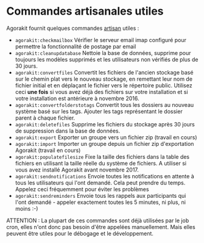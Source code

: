 # Commandes artisanales utiles

Agorakit fournit quelques commandes [artisan](https://laravel.com/docs/7.x/artisan) utiles :

- `agorakit:checkmailbox` Vérifier le serveur email imap configuré pour permettre la fonctionnalité de postage par email
- `agorakit:cleanupdatabase` Nettoie la base de données, supprime pour toujours les modèles supprimés et les utilisateurs non vérifiés de plus de 30 jours.
- `agorakit:convertfiles` Convertit les fichiers de l'ancien stockage basé sur le chemin plat vers le nouveau stockage, en remettant leur nom de fichier initial et en déplaçant le fichier vers le répertoire public. Utilisez ceci **une fois** si vous avez déjà des fichiers sur votre installation et si votre installation est antérieure à novembre 2016.
- `agorakit:convertfolderstotags` Convertit tous les dossiers au nouveau système basé sur les tags. Ajouter les tags représentant le dossier parent à chaque fichier.
- `agorakit:deletefiles` Supprime les fichiers du stockage après 30 jours de suppression dans la base de données.
- `agorakit:export` Exporter un groupe vers un fichier zip (travail en cours)
- `agorakit:import` Importer un groupe depuis un fichier zip d'exportation Agorakit (travail en cours)
- `agorakit:populatefilesize` Fixe la taille des fichiers dans la table des fichiers en utilisant la taille réelle du système de fichiers. A utiliser si vous avez installé Agorakit avant novembre 2017.
- `agorakit:sendnotifications` Envoie toutes les notifications en attente à tous les utilisateurs qui l'ont demandé. Cela peut prendre du temps. Appelez ceci fréquemment pour éviter les problèmes
- `agorakit:sendreminders` Envoie tous les rappels aux participants qui l'ont demandé - appeler exactement toutes les 5 minutes, ni plus, ni moins :-)

ATTENTION : La plupart de ces commandes sont déjà utilisées par le job cron, elles n'ont donc pas besoin d'être appelées manuellement. Mais elles peuvent être utiles pour le débogage et le développement.
